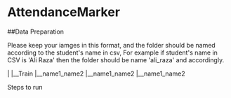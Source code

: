 # AttendanceMarker

##Data Preparation

Please keep your iamges in this format, and the folder should be named according to the student's name in csv, For example if student's name in CSV is 'Ali Raza' then the folder should be name 'ali_raza' and accordingly.


|
|__Train
        |__name1_name2
        |__name1_name2
        |__name1_name2


Steps to run
